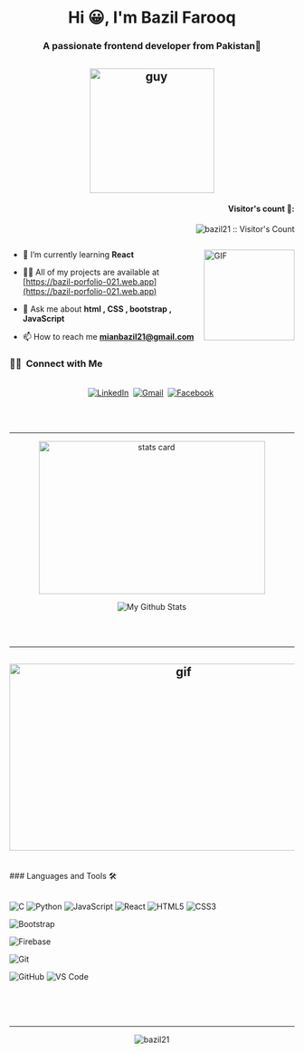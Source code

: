 
<h1 align="center">Hi 😀, I'm Bazil Farooq</h1>
<h3 align="center">A passionate frontend developer from Pakistan💚</h3>
<h2 align ="center"><img align="center" height="220px" alt="guy" width="220" src="https://media.tenor.com/images/729c41c478598125bd1316085956a5f5/tenor.gif" /> </h2>

<h4 align="right">Visitor's count 💌:</h4>

<p align="right"><img src="https://profile-counter.glitch.me/{bazil21}/count.svg" alt="bazil21 :: Visitor's Count" /></p>





<p align="left"> <a href="https://twitter.com/" target="blank"><img src="https://img.shields.io/twitter/follow/?logo=twitter&style=for-the-badge" alt="" /></a> </p>
<img align="right" alt="GIF" height="160px" src="https://media.giphy.com/media/du3J3cXyzhj75IOgvA/giphy.gif" />

- 🌱 I’m currently learning **React**

- 👨‍💻 All of my projects are available at [https://bazil-porfolio-021.web.app](https://bazil-porfolio-021.web.app)

- 💬 Ask me about **html , CSS , bootstrap , JavaScript**

- 📫 How to reach me **mianbazil21@gmail.com**

<h3> 🤝🏻 &nbsp;Connect with Me </h3> 

<p align="center">
<br>
<a href="https://www.linkedin.com/in/bazilfarooq-21/"><img src="https://img.shields.io/badge/linkedin-%230077B5.svg?&style=for-the-badge&logo=linkedin&logoColor=white" alt="LinkedIn" /></a>&nbsp;
<a href="mailto:mianbazil21@gmail.com?subject=Hola%20Jiji"><img src="https://img.shields.io/badge/gmail-%23D14836.svg?&style=for-the-badge&logo=gmail&logoColor=white" alt="Gmail"/></a>&nbsp;
 <a href="https://www.facebook.com/bazil.mian.2.1/"><img src="https://img.shields.io/badge/facebook-%230077B5.svg?&style=for-the-badge&logo=facebook&logoColor=white" alt="Facebook" /></a>&nbsp;

</p>
<br/>


<br/> 

---
<p align="center">
<a align= "center" href="https://github.com/bazil21">
  <img alt= "stats card" height="270px" width="400" src="https://github-readme-stats.vercel.app/api?username=bazil21&theme=cobalt&show_icons=true&include_all_commits=true" />
</a>
</p>
 <p align="center">
 <img align="center" src="https://github-readme-stats.vercel.app/api/top-langs/?username=bazil21&layout=compact&theme=cobalt" alt="My Github Stats">
 </p>
 
 <br/>


<br/> 

---
<h2 align="center">
  <img align="center" height="330px" alt="gif" width="600" src="https://code.visualstudio.com/assets/docs/editor/github/clone-from-github.gif" />
</h2>

<br/>
### Languages and Tools 🛠 
<br/>

<br/>

![C](http://img.shields.io/badge/-C-A8B9CC?style=flat-square&logo=c&logoColor=ffffff)
![Python](http://img.shields.io/badge/-Python-3776AB?style=flat-square&logo=python&logoColor=ffffff)
![JavaScript](https://img.shields.io/badge/-JavaScript-%23F7DF1C?style=flat-square&logo=javascript&logoColor=000000&labelColor=%23F7DF1C&color=%23FFCE5A)
![React](https://img.shields.io/badge/-React-61DAFB?style=flat-square&logo=react&logoColor=ffffff)
![HTML5](https://img.shields.io/badge/-HTML5-%23E44D27?style=flat-square&logo=html5&logoColor=ffffff)
![CSS3](https://img.shields.io/badge/-CSS3-%231572B6?style=flat-square&logo=css3)

![Bootstrap](https://img.shields.io/badge/-Bootstrap-563D7C?style=flat-square&logo=Bootstrap)

![Firebase](https://img.shields.io/badge/-Firebase-FFCA28?style=flat-square&logo=firebase&logoColor=ffffff)

![Git](https://img.shields.io/badge/-Git-%23F05032?style=flat-square&logo=git&logoColor=%23ffffff)

![GitHub](https://img.shields.io/badge/-GitHub-181717?style=flat-square&logo=github)
![VS Code](http://img.shields.io/badge/-VS%20Code-007ACC?style=flat-square&logo=visual-studio-code&logoColor=ffffff)


<br/>

<br/>

<br/>


---
<p align= "center"><img align="center" src="https://github-readme-streak-stats.herokuapp.com/?user=bazil21&" alt="bazil21" /></p>
